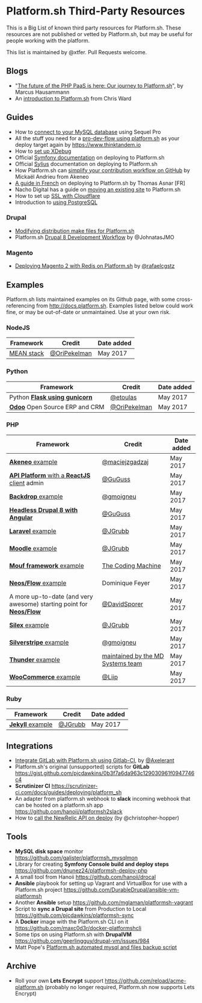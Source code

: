 # Platform.sh Third-Party Resources

This is a Big List of known third party resources for Platform.sh. These resources are not published or vetted by Platform.sh, but may be useful for people working with the platform.

This list is maintained by @xtfer. Pull Requests welcome.

## Blogs

* "[The future of the PHP PaaS is here: Our journey to Platform.sh](https://www.cloud-solutions.net/en/blog/entry/cs-tech/the-future-of-the-php-paas-is-here-our-journey-to-platform-sh)", by Marcus Hausammann
* An [introduction to Platform.sh](https://www.sitepoint.com/first-look-platform-sh-development-deployment-saas/) from Chris Ward 

## Guides

* How to [connect to your MySQL database](https://www.thinktandem.io/blog/2017/03/03/connecting-to-a-remote-platform-sh-database) using Sequel Pro 
* All the stuff you need for a [pro-dev-flow using platform.sh](https://github.com/thinktandem/platform-workflow-demo) as your deploy target  again by https://www.thinktandem.io
* How to [set up XDebug](https://ghosty.co.uk/2015/09/debugging-on-platform-sh/) 
* Official [Symfony documentation](http://symfony.com/doc/current/deployment/platformsh.html) on deploying to Platform.sh 
* Official [Sylius](http://docs.sylius.org/en/latest/cookbook/platform-sh.html) documentation on deploying to Platform.sh
* How Platform.sh can [simplify your contribution workflow on GitHub](https://medium.com/akeneo-labs/how-platform-sh-can-simplify-your-contribution-workflow-on-github-6e2a557a1bcc) by Mickaël Andrieu from Akeneo
* [A guide in French](http://thomas-asnar.github.io/platform-sh-orange-cloud/) on deploying to Platform.sh by Thomas Asnar [FR]
* Nacho Digital has a guide on [moving an existing site](http://www.nachodigital.com.ar/content/moving-existing-site-platformsh) to Platform.sh 
* How to set up [SSL with Cloudflare](https://www.ignoredbydinosaurs.com/posts/307-setting-up-ssl-on-your-platformsh-site-with-cloudflare)
* Introduction to [using PostgreSQL](https://www.ignoredbydinosaurs.com/posts/296-postgres-on-platform) 

### Drupal

* [Modifying distribution make files for Platform.sh](https://www.nickvahalik.com/blog-entry/modifying-distribution-makefiles-within-your-own-project-makefile-platformsh) 
* Platform.sh [Drupal 8 Development Workflow](https://github.com/JohnatasJMO/platformsh-development-workflow) by @JohnatasJMO

### Magento

* [Deploying Magento 2 with Redis on Platform.sh](https://rafaelstz.github.io/magento2/Deploying-Magento2-Redis-Platformsh.html) by [@rafaelcgstz](https://twitter.com/rafaelcgstz)

## Examples

Platform.sh lists maintained examples on its Github page, with some cross-referencing from http://docs.platform.sh. Examples listed below could work fine, or may be out-of-date or unmaintained. Use at your own risk.

### NodeJS

Framework  | Credit | Date added
-----------|--------|-----------
[MEAN stack](https://github.com/OriPekelman/platformsh-example-mean)|[@OriPekelman](https://github.com/OriPekelman)|May 2017

### Python

Framework  | Credit | Date added
-----------|--------|-----------
Python [**Flask using gunicorn**](https://github.com/etoulas/platformsh-example-flask)|[@etoulas](https://github.com/etoulas)|May 2017
[**Odoo**](https://github.com/OriPekelman/platformsh-example-odoo) Open Source ERP and CRM|[@OriPekelman](https://github.com/OriPekelman)|May 2017

### PHP

Framework  | Credit | Date added
-----------|--------|-----------
[**Akeneo** example](https://github.com/maciejzgadzaj/akeneo-on-platformsh-example)|[@maciejzgadzaj](https://github.com/maciejzgadzaj)|May 2017
[**API Platform** with a **ReactJS** client](https://github.com/GuGuss/platformsh-api-platform-admin) admin |[@GuGuss](https://github.com/GuGuss)|May 2017
[**Backdrop** example](https://github.com/gmoigneu/platformsh-example-backdrop)|[@gmoigneu](https://github.com/gmoigneu)|May 2017
[**Headless Drupal 8 with Angular**](https://github.com/GuGuss/headless-drupal8-platformsh)|[@GuGuss](https://github.com/GuGuss)|May 2017
[**Laravel** example](https://github.com/JGrubb/platformsh-laravel-example)|[@JGrubb](https://github.com/JGrubb)|May 2017
[**Moodle** example](https://github.com/JGrubb/platform-sh-moodle-example)|[@JGrubb](https://github.com/JGrubb)|May 2017
[**Mouf framework** example](https://github.com/xhuberty/RhMachine)|[The Coding Machine](https://github.com/xhuberty)|May 2017
[**Neos/Flow** example](https://github.com/ttreeagency/neos-base-distribution)|Dominique Feyer|May 2017
A more up-to-date (and very awesome) starting point for [**Neos/Flow**](https://github.com/DavidSporer/flow-neos-platformsh)|[@DavidSporer](https://github.com/DavidSporer)|May 2017
[**Silex** example](https://github.com/JGrubb/platformsh-silex-intro)|[@JGrubb](https://github.com/JGrubb)|May 2017
[**Silverstripe** example](https://github.com/gmoigneu/platformsh-example-silverstripe)|[@gmoigneu](https://github.com/gmoigneu)|May 2017
[**Thunder** example](https://github.com/md-systems/platformsh-example-thunder)|[maintained by the MD Systems team](https://github.com/md-systems)|May 2017
[**WooCommerce** example](https://github.com/liip/woocommerce-demo)|[@Liip](https://github.com/liip)|May 2017

### Ruby

Framework  | Credit | Date added
-----------|--------|-----------
[**Jekyll** example](https://github.com/JGrubb/platformsh-jekyll)|[@JGrubb](https://github.com/JGrubb)|May 2017

## Integrations

* [Integrate GitLab with Platform.sh using Gitlab-CI](https://github.com/axelerant/pushtoplatformsh), by [@Axelerant](https://github.com/axelerant)
* Platform.sh's original (unsupported) scripts for **GitLab** https://gist.github.com/pjcdawkins/0b3f7a6da963c129030961f0947746c4 
* **Scrutinizer CI** https://scrutinizer-ci.com/docs/guides/deploying/platform_sh
* An adapter from platform.sh webhook to **slack** incoming webhook that can be hosted on a platform.sh app https://github.com/hanoii/platformsh2slack
* How to [call the NewRelic API on deploy](https://github.com/platformsh/platformsh-docs/pull/536#issuecomment-295578188) (by @christopher-hopper)

## Tools

* **MySQL disk space** monitor https://github.com/galister/platformsh_mysqlmon
* Library for creating **Symfony Console build and deploy steps** https://github.com/dnunez24/platformsh-deploy-php
* A small tool from Hanoii https://github.com/hanoii/drocal
* **Ansible** playbook for setting up Vagrant and VirtualBox for use with a Platform.sh project https://github.com/DurableDrupal/ansible-vm-platformsh
* Another **Ansible** setup https://github.com/mglaman/platformsh-vagrant
* Script to **sync a Drupal site** from Production to Local https://github.com/pjcdawkins/platformsh-sync
* A **Docker** image with the Platform.sh CLI on it https://github.com/maxc0d3r/docker-platformshcli
* Some tips on using Platform.sh with **DrupalVM** https://github.com/geerlingguy/drupal-vm/issues/984
* Matt Pope's [Platform.sh automated mysql and files backup script](https://bitbucket.org/snippets/kaypro4/gnB4E)

## Archive

* Roll your own **Lets Encrypt** support https://github.com/reload/acme-platform.sh (probably no longer required, Platform.sh now supports Lets Encrypt)
